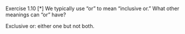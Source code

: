 Exercise 1.10 [*] We typically use “or” to mean “inclusive or.” What other meanings
can “or” have?

Exclusive or: either one but not both.
